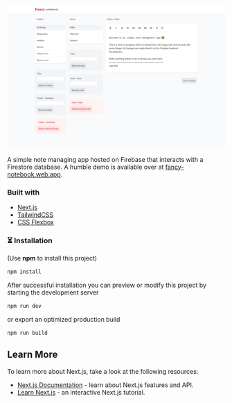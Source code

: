 [![Project Banner](https://github.com/seezmash/readme-images/blob/main/fancy-notebook.png)](https://fancy-notebook.web.app/)

A simple note managing app hosted on Firebase that interacts with a Firestore database.
A humble demo is available over at [fancy-notebook.web.app](https://fancy-notebook.web.app/).

### Built with

- [Next.js](https://nextjs.org/)
- [TailwindCSS](https://tailwindcss.com/)
- [CSS Flexbox](https://www.w3schools.com/css/css3_flexbox.asp)

### ⏳ Installation

(Use **npm** to install this project)

```bash
npm install
```

After successful installation you can preview or modify this project by starting the development server

```bash
npm run dev
```

or export an optimized production build

```bash
npm run build
```

## Learn More

To learn more about Next.js, take a look at the following resources:

- [Next.js Documentation](https://nextjs.org/docs) - learn about Next.js features and API.
- [Learn Next.js](https://nextjs.org/learn) - an interactive Next.js tutorial.